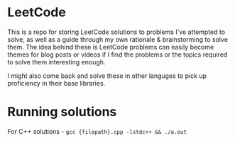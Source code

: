 # LeetCode

This is a repo for storing LeetCode solutions to problems I've attempted to solve, as well as a guide through my own rationale & brainstorming to solve them. The idea behind these is LeetCode problems can easily become themes for blog posts or videos if I find the problems or the topics required to solve them interesting enough.

I might also come back and solve these in other languges to pick up proficiency in their base libraries.

# Running solutions
For C++ solutions - `gcc {filepath}.cpp -lstdc++ && ./a.out`